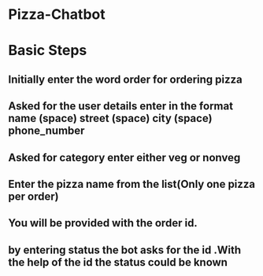 # Pizza-Chatbot
# Basic Steps

## Initially enter the word order for ordering pizza
## Asked for the user details enter in the format name (space) street (space) city (space) phone_number
## Asked for category enter either veg or nonveg
## Enter the pizza name from the list(Only one pizza per order)
## You will be provided with the order id.
## by entering status the bot asks for the id .With the help of the id the status could be known